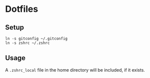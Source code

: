 # Dotfiles

## Setup

```
ln -s gitconfig ~/.gitconfig
ln -s zshrc ~/.zshrc
```

## Usage

A `.zshrc_local` file in the home directory will be included, if it exists.